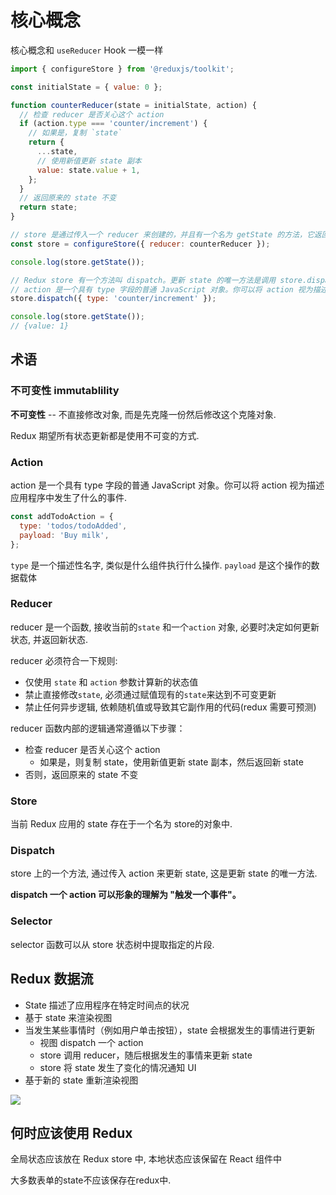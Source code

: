 # 核心概念

核心概念和 `useReducer` Hook 一模一样

```js
import { configureStore } from '@reduxjs/toolkit';

const initialState = { value: 0 };

function counterReducer(state = initialState, action) {
  // 检查 reducer 是否关心这个 action
  if (action.type === 'counter/increment') {
    // 如果是，复制 `state`
    return {
      ...state,
      // 使用新值更新 state 副本
      value: state.value + 1,
    };
  }
  // 返回原来的 state 不变
  return state;
}

// store 是通过传入一个 reducer 来创建的，并且有一个名为 getState 的方法，它返回当前状态值：
const store = configureStore({ reducer: counterReducer });

console.log(store.getState());

// Redux store 有一个方法叫 dispatch。更新 state 的唯一方法是调用 store.dispatch() 并传入一个 action 对象
// action 是一个具有 type 字段的普通 JavaScript 对象。你可以将 action 视为描述应用程序中发生了什么的事件.
store.dispatch({ type: 'counter/increment' });

console.log(store.getState());
// {value: 1}
```

## 术语

### 不可变性 immutablility

**不可变性** -- 不直接修改对象, 而是先克隆一份然后修改这个克隆对象.

Redux 期望所有状态更新都是使用不可变的方式.

### Action

action 是一个具有 type 字段的普通 JavaScript 对象。你可以将 action 视为描述应用程序中发生了什么的事件.

```js
const addTodoAction = {
  type: 'todos/todoAdded',
  payload: 'Buy milk',
};
```

`type` 是一个描述性名字, 类似是什么组件执行什么操作.
`payload` 是这个操作的数据载体

### Reducer

reducer 是一个函数, 接收当前的`state` 和一个`action` 对象, 必要时决定如何更新状态, 并返回新状态.

reducer 必须符合一下规则:

- 仅使用 `state` 和 `action` 参数计算新的状态值
- 禁止直接修改`state`, 必须通过赋值现有的`state`来达到不可变更新
- 禁止任何异步逻辑, 依赖随机值或导致其它副作用的代码(redux 需要可预测)

reducer 函数内部的逻辑通常遵循以下步骤：

- 检查 reducer 是否关心这个 action
  - 如果是，则复制 state，使用新值更新 state 副本，然后返回新 state
- 否则，返回原来的 state 不变


### Store

当前 Redux 应用的 state 存在于一个名为 store的对象中.

### Dispatch

store 上的一个方法, 通过传入 action 来更新 state, 这是更新 state 的唯一方法.

**dispatch 一个 action 可以形象的理解为 "触发一个事件"。**

### Selector

selector 函数可以从 store 状态树中提取指定的片段. 

## Redux 数据流

+ State 描述了应用程序在特定时间点的状况
+ 基于 state 来渲染视图
+ 当发生某些事情时（例如用户单击按钮），state 会根据发生的事情进行更新
  + 视图 dispatch 一个 action
  + store 调用 reducer，随后根据发生的事情来更新 state
  + store 将 state 发生了变化的情况通知 UI
+ 基于新的 state 重新渲染视图

![](https://cn.redux.js.org/assets/images/ReduxDataFlowDiagram-49fa8c3968371d9ef6f2a1486bd40a26.gif)


## 何时应该使用 Redux

全局状态应该放在 Redux store 中, 本地状态应该保留在 React 组件中

大多数表单的state不应该保存在redux中.


